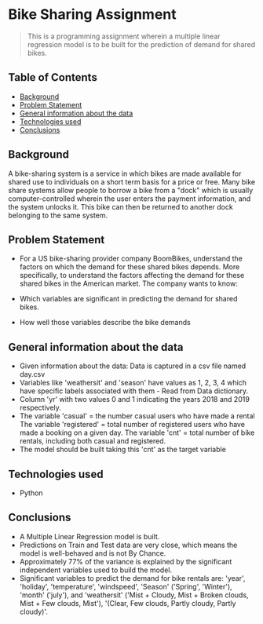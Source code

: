 # Bike Sharing Assignment
> This is a programming assignment wherein a multiple linear regression model is to be built for the prediction of demand for shared bikes.


## Table of Contents
* [Background](#Background)
* [Problem Statement](#Problem-Statement)
* [General information about the data](#General-information-about-the-data)
* [Technologies used](#Technologies-used)
* [Conclusions](#Conclusions)

<!-- You can include any other section that is pertinent to your problem -->
## Background

A bike-sharing system is a service in which bikes are made available for shared use to individuals on a short term basis for a price or free. Many bike share systems allow people to borrow a bike from a "dock" which is usually computer-controlled wherein the user enters the payment information, and the system unlocks it. This bike can then be returned to another dock belonging to the same system.

## Problem Statement
- For a US bike-sharing provider company BoomBikes, understand the factors on which the demand for these shared bikes depends. More specifically, to understand the factors affecting the demand for these shared bikes in the American market. The company wants to know:

- Which variables are significant in predicting the demand for shared bikes.
- How well those variables describe the bike demands

## General information about the data
- Given information about the data: Data is captured in a csv file named day.csv 
- Variables like 'weathersit' and 'season' have values as 1, 2, 3, 4 which have specific labels associated with them - Read from Data dictionary. 
- Column 'yr' with two values 0 and 1 indicating the years 2018 and 2019 respectively. 
- The variable 'casual' = the number casual users who have made a rental The variable 'registered' = total number of registered users who have made a booking on a given day. The variable 'cnt' = total number of bike rentals, including both casual and registered. 
- The model should be built taking this 'cnt' as the target variable

<!-- You don't have to answer all the questions - just the ones relevant to your project. -->
## Technologies used
- Python

## Conclusions
- A Multiple Linear Regression model is built.
- Predictions on Train and Test data are very close, which means the model is well-behaved and is not By Chance.
- Approximately 77% of the variance is explained by the significant independent variables used to build the model.
- Significant variables to predict the demand for bike rentals are:
'year', 'holiday', 'temperature', 'windspeed', 'Season' ('Spring', 'Winter'), 'month' ('july'), and 
'weathersit' ('Mist + Cloudy, Mist + Broken clouds, Mist + Few clouds, Mist'), '(Clear, Few clouds, Partly cloudy, Partly cloudy)'.

<!-- You don't have to answer all the questions - just the ones relevant to your project. -->